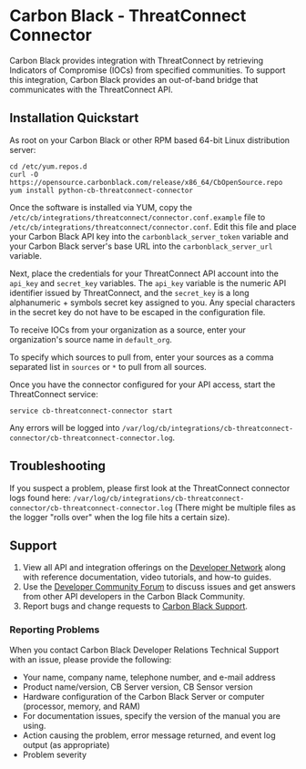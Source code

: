 # Carbon Black - ThreatConnect Connector

Carbon Black provides integration with ThreatConnect by retrieving Indicators of
Compromise (IOCs) from specified communities. To support this integration, Carbon
Black provides an out-of-band bridge that communicates with the ThreatConnect API.

## Installation Quickstart

As root on your Carbon Black or other RPM based 64-bit Linux distribution server:
```
cd /etc/yum.repos.d
curl -O https://opensource.carbonblack.com/release/x86_64/CbOpenSource.repo
yum install python-cb-threatconnect-connector
```

Once the software is installed via YUM, copy the 
`/etc/cb/integrations/threatconnect/connector.conf.example` file to 
`/etc/cb/integrations/threatconnect/connector.conf`.
 Edit this file and place your Carbon Black API key into the 
`carbonblack_server_token` variable and your Carbon Black server's base URL into the `carbonblack_server_url` variable.

Next, place the credentials for your ThreatConnect API account into the `api_key` and `secret_key` variables. The 
`api_key` variable is the numeric API identifier issued by ThreatConnect, and the `secret_key` is a long alphanumeric +
symbols secret key assigned to you. Any special characters in the secret key do not have to be escaped in the
configuration file.

To receive IOCs from your organization as a source, enter your organization's source name in `default_org`.

To specify which sources to pull from, enter your sources as a comma separated list in `sources` or `*` to pull from all
sources.

Once you have the connector configured for your API access, start the ThreatConnect service:
```
service cb-threatconnect-connector start
```

Any errors will be logged into `/var/log/cb/integrations/cb-threatconnect-connector/cb-threatconnect-connector.log`.

## Troubleshooting

If you suspect a problem, please first look at the ThreatConnect connector logs found here: 
`/var/log/cb/integrations/cb-threatconnect-connector/cb-threatconnect-connector.log`
(There might be multiple files as the logger "rolls over" when the log file hits a certain size).

## Support

1. View all API and integration offerings on the [Developer Network](https://developer.carbonblack.com/) along with reference documentation, video tutorials, and how-to guides.
2. Use the [Developer Community Forum](https://community.carbonblack.com/t5/Developer-Relations/bd-p/developer-relations) to discuss issues and get answers from other API developers in the Carbon Black Community.
3. Report bugs and change requests to [Carbon Black Support](http://carbonblack.com/resources/support/).

### Reporting Problems

When you contact Carbon Black Developer Relations Technical Support with an issue, please provide the following:

* Your name, company name, telephone number, and e-mail address
* Product name/version, CB Server version, CB Sensor version
* Hardware configuration of the Carbon Black Server or computer (processor, memory, and RAM) 
* For documentation issues, specify the version of the manual you are using. 
* Action causing the problem, error message returned, and event log output (as appropriate) 
* Problem severity

